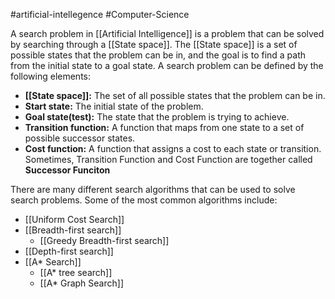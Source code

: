 #artificial-intellegence #Computer-Science 

A search problem in [[Artificial Intelligence]] is a problem that can be solved by searching through a [[State space]]. The [[State space]] is a set of possible states that the problem can be in, and the goal is to find a path from the initial state to a goal state.
A search problem can be defined by the following elements:

- **[[State space]]:** The set of all possible states that the problem can be in.
- **Start state:** The initial state of the problem.
- **Goal state(test):** The state that the problem is trying to achieve.
- **Transition function:** A function that maps from one state to a set of possible successor states.
- **Cost function:** A function that assigns a cost to each state or transition.
Sometimes, Transition Function and Cost Function are together called **Successor Funciton**

There are many different search algorithms that can be used to solve search problems. Some of the most common algorithms include:
- [[Uniform Cost Search]]
- [[Breadth-first search]]
	- [[Greedy Breadth-first search]]
- [[Depth-first search]]
- [[A* Search]]
	- [[A* tree search]]
	- [[A* Graph Search]]
